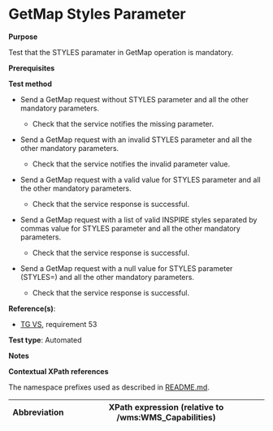 # GetMap Styles Parameter

**Purpose**

Test that the STYLES paramater in GetMap operation is mandatory.

**Prerequisites**

**Test method**

* Send a GetMap request without STYLES parameter and all the other mandatory parameters.

    * Check that the service notifies the missing parameter.

* Send a GetMap request with an invalid STYLES parameter and all the other mandatory parameters.

    * Check that the service notifies the invalid parameter value.

* Send a GetMap request with a valid value for STYLES parameter and all the other mandatory parameters.

    * Check that the service response is successful.

* Send a GetMap request with a list of valid INSPIRE styles separated by commas value for STYLES parameter and all the other mandatory parameters.

    * Check that the service response is successful.

* Send a GetMap request with a null value for STYLES parameter (STYLES=) and all the other mandatory parameters.

    * Check that the service response is successful.

**Reference(s)**:

* [TG VS](./README.md#ref_TG_VS), requirement 53

**Test type**: Automated

**Notes**

**Contextual XPath references**

The namespace prefixes used as described in [README.md](./README.md#namespaces).

Abbreviation                                               |  XPath expression (relative to /wms:WMS_Capabilities)
---------------------------------------------------------- | -------------------------------------------------------------------------

